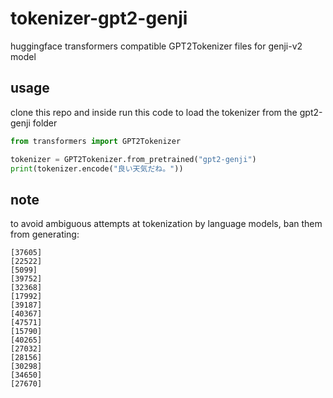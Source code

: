 # tokenizer-gpt2-genji
huggingface transformers compatible GPT2Tokenizer files for genji-v2 model

## usage

clone this repo and inside run this code to load the tokenizer from the gpt2-genji folder

```python
from transformers import GPT2Tokenizer

tokenizer = GPT2Tokenizer.from_pretrained("gpt2-genji")
print(tokenizer.encode("良い天気だね。"))
```

## note

to avoid ambiguous attempts at tokenization by language models, ban them from generating:

```
[37605]
[22522]
[5099]
[39752]
[32368]
[17992]
[39187]
[40367]
[47571]
[15790] 
[40265]
[27032]
[28156]
[30298]
[34650]
[27670]
```
